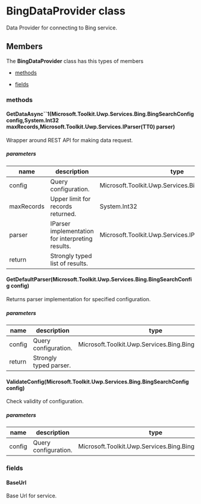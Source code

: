 
# BingDataProvider class

Data Provider for connecting to Bing service.

## Members

The **BingDataProvider** class has this types of members

* [methods](#methods)

* [fields](#fields)

### methods

#### GetDataAsync``1(Microsoft.Toolkit.Uwp.Services.Bing.BingSearchConfig config,System.Int32 maxRecords,Microsoft.Toolkit.Uwp.Services.IParser(TT0) parser)

Wrapper around REST API for making data request.

##### parameters



| name | description | type |
| --- | --- | --- |
| config | Query configuration. | Microsoft.Toolkit.Uwp.Services.Bing.BingSearchConfig |
| maxRecords | Upper limit for records returned. | System.Int32 |
| parser | IParser implementation for interpreting results. | Microsoft.Toolkit.Uwp.Services.IParser(TT0) |
| return |Strongly typed list of results. |

#### GetDefaultParser(Microsoft.Toolkit.Uwp.Services.Bing.BingSearchConfig config)

Returns parser implementation for specified configuration.

##### parameters



| name | description | type |
| --- | --- | --- |
| config | Query configuration. | Microsoft.Toolkit.Uwp.Services.Bing.BingSearchConfig |
| return |Strongly typed parser. |

#### ValidateConfig(Microsoft.Toolkit.Uwp.Services.Bing.BingSearchConfig config)

Check validity of configuration.

##### parameters



| name | description | type |
| --- | --- | --- |
| config | Query configuration. | Microsoft.Toolkit.Uwp.Services.Bing.BingSearchConfig |

### fields

#### BaseUrl

Base Url for service.
